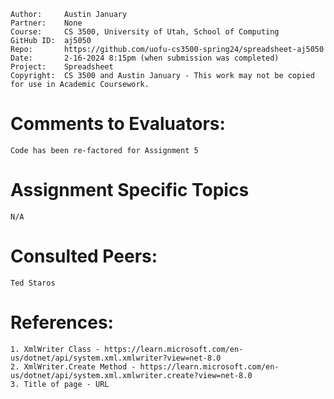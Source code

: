 ﻿```
Author:     Austin January
Partner:    None
Course:     CS 3500, University of Utah, School of Computing
GitHub ID:  aj5050
Repo:       https://github.com/uofu-cs3500-spring24/spreadsheet-aj5050
Date:       2-16-2024 8:15pm (when submission was completed) 
Project:    Spreadsheet
Copyright:  CS 3500 and Austin January - This work may not be copied for use in Academic Coursework.
```

# Comments to Evaluators:
    Code has been re-factored for Assignment 5
# Assignment Specific Topics
    N/A

# Consulted Peers:
    Ted Staros

# References:

    1. XmlWriter Class - https://learn.microsoft.com/en-us/dotnet/api/system.xml.xmlwriter?view=net-8.0
    2. XmlWriter.Create Method - https://learn.microsoft.com/en-us/dotnet/api/system.xml.xmlwriter.create?view=net-8.0
    3. Title of page - URL